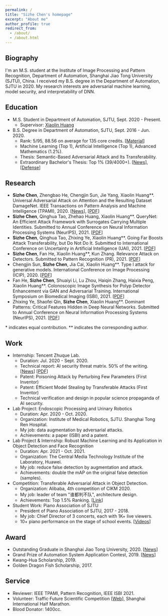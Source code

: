 ```yaml
---
permalink: /
title: "Sizhe Chen's homepage"
excerpt: "About me"
author_profile: true
redirect_from: 
  - /about/
  - /about.html
---
```


  
Biography
------
I'm an M.S. student at the Institute of Image Processing and Pattern Recognition, Department of Automation, Shanghai Jiao Tong University (SJTU), China. I received my B.S. degree in the Department of Automation, SJTU in 2020. My research interests are adversarial machine learning, model security, and interpretability of DNN.

Education
------
+ M.S. Student in Department of Automation, SJTU, Sept. 2020 - Present.
   + Supervisor: [Xiaolin Huang](http://www.pami.sjtu.edu.cn/en/xiaolin)
+ B.S. Degree in Department of Automation, SJTU, Sept. 2016 - Jun. 2020.
   + Rank: 5/95, 88.56 on average for 135 core credits. [[Material](https://github.com/AllenChen1998/SJTU-Automation-Materials)]
   + Machine Learning (Top 1), Artificial Intelligence (Top 1), Advanced Mathematics (1.2%).
   + Thesis: Semantic-Based Adversarial Attack and Its Transferability.
   + Extraordinary Bachelor's Thesis: Top 1% (39/4000+). [[News](https://automation.sjtu.edu.cn/show/1091)], [[Defense](https://v.qq.com/x/page/p31356mbu5g.html)]

Research
------
+ **Sizhe Chen**, Zhengbao He, Chengjin Sun, Jie Yang, Xiaolin Huang\*\*. Universal Adversarial Attack on Attention and the Resulting Dataset DamageNet. IEEE Transactions on Pattern Analysis and Machine Intelligence (TPAMI), 2020. [[News](https://news.sjtu.edu.cn/jdzh/20201102/133855.html)], [[PDF](https://ieeexplore.ieee.org/document/9238430)]
+ **Sizhe Chen**, Qinghua Tao, Zhehao Huang, Xiaolin Huang\*\*. QueryNet: An Efficient Attack Framework with Surrogates Carrying Multiple Identities. Submitted to Annual Conference on Neural Information Processing Systems (NeurIPS), 2021. [[PDF](https://arxiv.org/abs/2105.15010)]
+ **Sizhe Chen**, Qinghua Tao, Zhixing Ye, Xiaolin Huang\*\*. Going Far Boosts Attack Transferability, but Do Not Do It. Submitted to International Conference on Uncertainty in Artificial Intelligence (UAI), 2021. [[PDF](https://arxiv.org/abs/2102.10343)]
+ **Sizhe Chen**, Fan He, Xiaolin Huang\*\*, Kun Zhang. Relevance Attack on Detectors. Submitted to Pattern Recognition (PR), 2021. [[PDF](https://arxiv.org/abs/2008.06822)]
+ Chengjin Sun, **Sizhe Chen**, Jia Cai, Xiaolin Huang\*\*. Type I attack for generative models. International Conference on Image Processing (ICIP), 2020. [[PDF](https://arxiv.org/abs/2003.01872)]
+ Fan He, **Sizhe Chen**, Shuaiyi Li, Lu Zhou, Haiqin Zhang, Haixia Peng, Xiaolin Huang\*\*. Colonoscopic Image Synthesis for Polyp Detector Enhancement via GAN and Adversarial Training. International Symposium on Biomedical Imaging (ISBI), 2021. [[PDF](https://virtual.biomedicalimaging.org/isbi/2021/isbi-2021/315178/xiaolin.huang.colonoscopic.image.synthesis.for.polyp.detector.enhancement.via.html?f=listing%3D0%2Abrowseby%3D8%2Asortby%3D2%2Aspeaker%3D845269%2Alabel%3D20898)]
+ Zhixing Ye, Shaofei Qin, **Sizhe Chen**, Xiaolin Huang\*\*. Dominant Patterns: Critical Features Hidden in Deep Neural Networks. Submitted to Annual Conference on Neural Information Processing Systems (NeurIPS), 2021. [[PDF](https://arxiv.org/abs/2105.15057)]

\* indicates equal contribution. \*\* indicates the corresponding author. 

Work
------
+ Internship: Tencent Zhuque Lab.
   + Duration: Jul. 2020 - Sept. 2020.
   + Technical report: AI security threat matrix. 50% of the writing. [[News](https://ai.tencent.com/ailab/zh/news/detial/?id=68)] [[PDF](https://ai.tencent.com/ailab/media/AI%E5%AE%89%E5%85%A8%E7%9A%84%E5%A8%81%E8%83%81%E9%A3%8E%E9%99%A9%E7%9F%A9%E9%98%B5.pdf)]
   + Patent: Poisoning Attack by Perturbing Few Parameters (First Inventor)
   + Patent: Efficient Model Stealing by Transferable Attacks (First Inventor)
   + Technical verification and design in popular science propaganda of AI security.
+ Lab Project: Endoscopic Processing and Urinary Robotics
   + Duration: Apr. 2020 - Oct. 2020.
   + Organization: Institute of Medical Robotics, SJTU. Shanghai Tong Ren Hospital.
   + My job: data augmentation by adversarial attacks.
   + Achievements: a paper (ISBI) and a patent.
+ Lab Project & Internship: Robust Machine Learning and its Application in Object Detection and Face Recognition
   + Duration: Apr. 2021 - Oct. 2021.
   + Organization: The Central Media Technology Institute of the Laboratory, Huawei.
   + My job: reduce false detection by augmentation and attack.
   + Achievements: double the mAP on the original false detection (samples).
+ Competition: Transferable Adversarial Attack in Object Detection.
   + Organization: Alibaba, 4th competition of CIKM 2020.
   + My job: leader of team "谁都判不队", architecture design.
   + Achievements: Top 1.5% Ranking. [[Link](https://tianchi.aliyun.com/competition/entrance/531806/rankingList)]
+ Student Work: Piano Association of SJTU
   + President of Piano Association of SJTU, 2017 - 2018.
   + My job: Chief Director of 3 concerts, each with 1K+ live viewers.
   + 10+ piano performance on the stage of school events. [[Videos](https://mp.weixin.qq.com/s?__biz=Mzg2MDA2Mjc1Ng==&mid=100000090&idx=1&sn=0821a4c2341669ec5b49fe467c23696c&chksm=4e2d5411795add07b6dbb339f7b09f70a33d17027f970cae6e35e4e683b0d4e2b66f51cf7bef&mpshare=1&scene=1&srcid=1021b5QMI6YsYOpieovE9ZQQ&sharer_sharetime=1603267780784&sharer_shareid=854bac99d67db70d9973adcbca4dc98e&key=90349d069103c4031feaa74c647eb28f6e7b3f3dda349616729c312551674b22d3fa08725ce2b3f99cd566e760fedd4d49319497ae0f1d004f5c3cc7b40d8361365533b1c9d6211820ad1516cc9d837dbe0423f342ebcc504ea91269a125ca808abae47e97c4e50aa7a1efff2656bd4d311a36149e62e56c7a395a0558cf4869&ascene=1&uin=MjEwNzAwOTIzMg%3D%3D&devicetype=Windows+10+x64&version=6300002f&lang=zh_CN&exportkey=AQ9aaG10cjU2NNOtMdwtpLg%3D&pass_ticket=wRecyC0amGH8W8z5qXGoeupl1o5YE%2FbnivrXViODDPJxTuAKpnur%2Fylkyhz6JTc4&wx_header=0)]

Award
------
+ Outstanding Graduate in Shanghai Jiao Tong University, 2020. [[News](https://automation.sjtu.edu.cn/show/1081)]
+ Grand Prize of Automation System Application Contest, 2019. [[News](https://news.sjtu.edu.cn/zhxw/20190807/108459.html)]
+ Kwang-Hua Scholarship, 2019.
+ Golden Dragon Fish Scholarship, 2017.

Service
------
+ Reviewer: IEEE TPAMI, Pattern Recognition, IEEE ISBI 2021.
+ Volunteer: Traffic·Future Scientific Competition [[Web](https://jtwl.sjtu.edu.cn)], Shanghai International Half Marathon.
+ Blood Donator: 1400cc.
